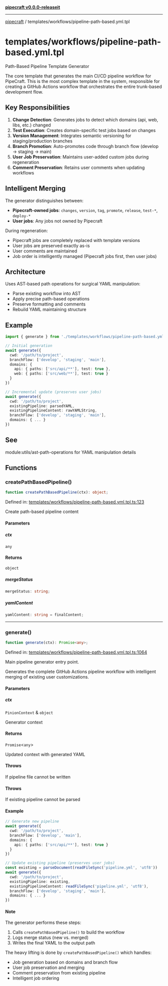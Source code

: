 [**pipecraft v0.0.0-releaseit**](../../README.md)

***

[pipecraft](../../README.md) / templates/workflows/pipeline-path-based.yml.tpl

# templates/workflows/pipeline-path-based.yml.tpl

Path-Based Pipeline Template Generator

The core template that generates the main CI/CD pipeline workflow for PipeCraft.
This is the most complex template in the system, responsible for creating a
GitHub Actions workflow that orchestrates the entire trunk-based development flow.

## Key Responsibilities

1. **Change Detection**: Generates jobs to detect which domains (api, web, libs, etc.) changed
2. **Test Execution**: Creates domain-specific test jobs based on changes
3. **Version Management**: Integrates semantic versioning for staging/production branches
4. **Branch Promotion**: Auto-promotes code through branch flow (develop → staging → main)
5. **User Job Preservation**: Maintains user-added custom jobs during regeneration
6. **Comment Preservation**: Retains user comments when updating workflows

## Intelligent Merging

The generator distinguishes between:
- **Pipecraft-owned jobs**: `changes`, `version`, `tag`, `promote`, `release`, `test-*`, `deploy-*`
- **User jobs**: Any jobs not owned by Pipecraft

During regeneration:
- Pipecraft jobs are completely replaced with template versions
- User jobs are preserved exactly as-is
- User comments are maintained
- Job order is intelligently managed (Pipecraft jobs first, then user jobs)

## Architecture

Uses AST-based path operations for surgical YAML manipulation:
- Parse existing workflow into AST
- Apply precise path-based operations
- Preserve formatting and comments
- Rebuild YAML maintaining structure

## Example

```typescript
import { generate } from './templates/workflows/pipeline-path-based.yml.tpl.js'

// Initial generation
await generate({
  cwd: '/path/to/project',
  branchFlow: ['develop', 'staging', 'main'],
  domains: {
    api: { paths: ['src/api/**'], test: true },
    web: { paths: ['src/web/**'], test: true }
  }
})

// Incremental update (preserves user jobs)
await generate({
  cwd: '/path/to/project',
  existingPipeline: parsedYAML,
  existingPipelineContent: rawYAMLString,
  branchFlow: ['develop', 'staging', 'main'],
  domains: { ... }
})
```

## See

module:utils/ast-path-operations for YAML manipulation details

## Functions

### createPathBasedPipeline()

```ts
function createPathBasedPipeline(ctx): object;
```

Defined in: [templates/workflows/pipeline-path-based.yml.tpl.ts:123](https://github.com/jamesvillarrubia/pipecraft/blob/290101696d3569c36886634c8a3467a47778728d/src/templates/workflows/pipeline-path-based.yml.tpl.ts#L123)

Create path-based pipeline content

#### Parameters

##### ctx

`any`

#### Returns

`object`

##### mergeStatus

```ts
mergeStatus: string;
```

##### yamlContent

```ts
yamlContent: string = finalContent;
```

***

### generate()

```ts
function generate(ctx): Promise<any>;
```

Defined in: [templates/workflows/pipeline-path-based.yml.tpl.ts:1064](https://github.com/jamesvillarrubia/pipecraft/blob/290101696d3569c36886634c8a3467a47778728d/src/templates/workflows/pipeline-path-based.yml.tpl.ts#L1064)

Main pipeline generator entry point.

Generates the complete GitHub Actions pipeline workflow with intelligent
merging of existing user customizations.

#### Parameters

##### ctx

`PinionContext` & `object`

Generator context

#### Returns

`Promise`\<`any`\>

Updated context with generated YAML

#### Throws

If pipeline file cannot be written

#### Throws

If existing pipeline cannot be parsed

#### Example

```typescript
// Generate new pipeline
await generate({
  cwd: '/path/to/project',
  branchFlow: ['develop', 'main'],
  domains: {
    api: { paths: ['src/api/**'], test: true }
  }
})

// Update existing pipeline (preserves user jobs)
const existing = parseDocument(readFileSync('pipeline.yml', 'utf8'))
await generate({
  cwd: '/path/to/project',
  existingPipeline: existing,
  existingPipelineContent: readFileSync('pipeline.yml', 'utf8'),
  branchFlow: ['develop', 'staging', 'main'],
  domains: { ... }
})
```

#### Note

The generator performs these steps:
1. Calls `createPathBasedPipeline()` to build the workflow
2. Logs merge status (new vs. merged)
3. Writes the final YAML to the output path

The heavy lifting is done by `createPathBasedPipeline()` which handles:
- Job generation based on domains and branch flow
- User job preservation and merging
- Comment preservation from existing pipeline
- Intelligent job ordering
